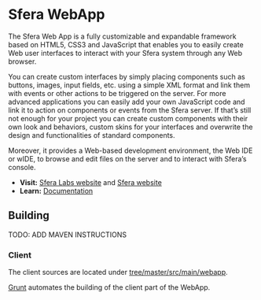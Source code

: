 # Sfera WebApp

The Sfera Web App is a fully customizable and expandable framework based on HTML5, CSS3 and JavaScript that enables you to easily create Web user interfaces to interact with your Sfera system through any Web browser.

You can create custom interfaces by simply placing components such as buttons, images, input fields, etc. using a simple XML format and link them with events or other actions to be triggered on the server.
For more advanced applications you can easily add your own JavaScript code and link it to action on components or events from the Sfera server.
If that’s still not enough for your project you can create custom components with their own look and behaviors, custom skins for your interfaces and overwrite the design and functionalities of standard components.

Moreover, it provides a Web-based development environment, the Web IDE or wIDE, to browse and edit files on the server and to interact with Sfera’s console.

* **Visit:** [Sfera Labs website](https://sferalabs.cc) and [Sfera website](https://sferalabs.cc/sfera)
* **Learn:** [Documentation](https://sfera.sferalabs.cc/docs)

## Building


TODO: ADD MAVEN INSTRUCTIONS


### Client

The client sources are located under [tree/master/src/main/webapp](src/main/webapp).

[Grunt](http://gruntjs.com) automates the building of the client part of the WebApp.